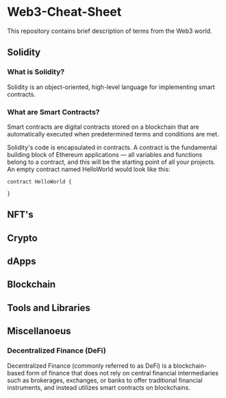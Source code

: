 # Web3-Cheat-Sheet
This repository contains brief description of terms from the Web3 world.

## Solidity
### What is Solidity?
Solidity is an object-oriented, high-level language for implementing smart contracts. 
### What are Smart Contracts?
Smart contracts are digital contracts stored on a blockchain that are automatically executed when predetermined terms and conditions are met.

Solidity's code is encapsulated in contracts. A contract is the fundamental building block of Ethereum applications — all variables and functions belong to a contract, and this will be the starting point of all your projects. An empty contract named HelloWorld would look like this:
```
contract HelloWorld {

}
```
## NFT's
## Crypto
## dApps
## Blockchain
## Tools and Libraries
## Miscellanoeus
### Decentralized Finance (DeFi)
Decentralized Finance (commonly referred to as DeFi) is a blockchain-based form of finance that does not rely on central financial intermediaries such as brokerages, exchanges, or banks to offer traditional financial instruments, and instead utilizes smart contracts on blockchains.
